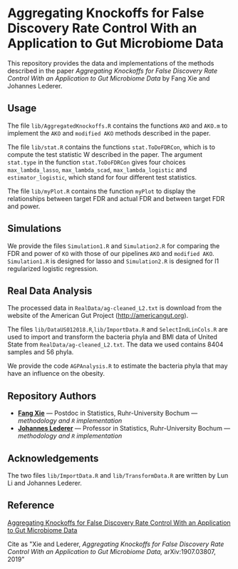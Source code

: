 # Aggregating Knockoffs for False Discovery Rate Control With an Application to Gut Microbiome Data

This repository provides the data and implementations of the methods described in the paper
*Aggregating Knockoffs for False Discovery Rate Control With an Application to Gut Microbiome Data* by
Fang Xie and Johannes Lederer.

## Usage

The file `lib/AggregatedKnockoffs.R` contains the functions `AKO` and `AKO.m` to implement the `AKO` and `modified AKO` methods described in the  paper.
 
The file `lib/stat.R` contains the functions `stat.ToDoFDRCon`, which is to compute the test statistic W described in the paper. The argument `stat.type` in the function `stat.ToDoFDRCon` gives four choices `max_lambda_lasso`, `max_lambda_scad`, `max_lambda_logistic` and `estimator_logistic`, which stand for four different test statistics.


The file `lib/myPlot.R` contains the function `myPlot` to display the relationships between target FDR and actual FDR and between target FDR and power.

## Simulations
We provide the files `Simulation1.R` and `Simulation2.R` for comparing the FDR and power of `KO` with those of our pipelines `AKO` and `modified AKO`. `Simulation1.R` is designed for lasso and `Simulation2.R` is designed for l1 regularized logistic regression.

## Real Data Analysis
The processed data in `RealData/ag-cleaned_L2.txt` is download from the website of the American Gut Project (http://americangut.org).

The files `lib/DataUS012018.R`,`lib/ImportData.R` and `SelectIndLinCols.R` are used to import and transform the bacteria phyla and BMI data of United State from `RealData/ag-cleaned_L2.txt`. The data we used contains 8404 samples and 56 phyla.

We provide the code `AGPAnalysis.R` to estimate the bacteria phyla that may have an influence on the obesity.

## Repository Authors

* **[Fang Xie](fang.xie@rub.de)** &mdash; Postdoc in Statistics, Ruhr-University Bochum &mdash; *methodology and `R` implementation*
* **[Johannes Lederer](johannes.lederer@rub.de)** &mdash; Professor in Statistics, Ruhr-University Bochum &mdash; *methodology and `R` implementation*


## Acknowledgements
The two files `lib/ImportData.R` and `lib/TransformData.R` are written by Lun Li and Johannes Lederer.

## Reference

[Aggregating Knockoffs for False Discovery Rate Control With an Application to Gut Microbiome Data](https://arxiv.org/abs/1907.03807)

Cite as "Xie and Lederer, *Aggregating Knockoffs for False Discovery Rate Control With an Application to Gut Microbiome Data,* arXiv:1907.03807, 2019"


